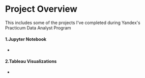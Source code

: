 # Project Overview
This includes some of the projects I've completed during Yandex's Practicum Data Analyst Program

#### 1.Jupyter Notebook
  -
#### 2.Tableau Visualizations
  -
  

